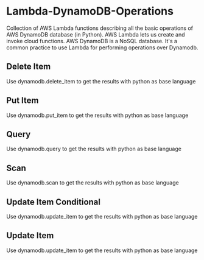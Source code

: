# Lambda-DynamoDB-Operations
Collection of AWS Lambda functions describing all the basic operations of AWS DynamoDB database (in Python). AWS Lambda lets us create and invoke cloud functions. AWS DynamoDB is a NoSQL database. It's a common practice to use Lambda for performing operations over Dynamodb.

## Delete Item

Use dynamodb.delete_item to get the results with python as base language

## Put Item

Use dynamodb.put_item to get the results with python as base language

## Query

Use dynamodb.query to get the results with python as base language

## Scan

Use dynamodb.scan to get the results with python as base language

## Update Item Conditional

Use dynamodb.update_item to get the results with python as base language

## Update Item

Use dynamodb.update_item to get the results with python as base language
